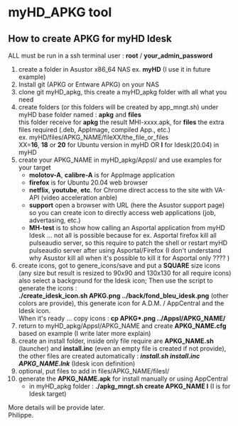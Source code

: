 # myHD_APKG tool
## **How to create APKG for myHD Idesk**
ALL must be run in a ssh terminal user : **root** / **your_admin_password**
1. create a folder in Asustor x86_64 NAS ex. **myHD** (I use it in future example)
2. Install git (APKG or Entware APKG) on your NAS
3. clone git myHD_apkg, this create a myHD_apkg folder with all what you need
4. create folders (or this folders will be created by app_mngt.sh) under myHD base folder named : **apkg** and **files**  
this folder receive for **apkg** the result MHI-xxxx.apk, for **files** the extra files required (.deb, AppImage, compiled App., etc.)  
ex. myHD/files/APKG_NAME/fileXX/the_file_or_files  
XX=**16**, **18** or **20** for Ubuntu version in myHD OR **I** for Idesk(20.04) in myHD
5. create your APKG_NAME in myHD_apkg/AppsI/ and use examples for your target
    - **molotov-A**, **calibre-A** is for AppImage application
    - **firefox** is for Ubuntu 20.04 web browser  
    - **netflix**, **youtube**, **etc**. for Chrome direct access to the site with VA-API (video acceleration anble)  
    - **support** open a browser with URL (here the Asustor support page) so you can create icon to directly access web applications (job, advertasing, etc.)  
    - **MH-test** is to show how calling an Asportal application from myHD Idesk ... not all is possible because for ex. Asportal firefox kill all pulseaudio server, so this require to patch the shell or restart myHD pulseaudio server after using Asportal/Firefox (I don't understand why Asustor kill all when it's possible to kill it for Asportal only ????  )
6. create icons, got to genere_icons/save and put a **SQUARE** size icons (any size but result is resized to 90x90 and 130x130 for all require icons) also select a background for the Idesk icon; Then use the script to generate the icons :  
**./create_idesk_icon.sh APKG.png ../back/fond_bleu_idesk.png** (other colors are provide), this generate icon for A.D.M. / AppCentral and the Idesk icon.  
When it's ready ... copy icons : **cp APKG\*.png ../AppsI/APKG_NAME/**
7. return to myHD_apkg/AppsI/APKG_NAME and create **APKG_NAME.cfg** based on example (I write later more explain)
8. create an install folder, inside only file require are **APKG_NAME.sh** (launcher) and **install.inc** (even an empty file is created if not provide), the other files are created automatically : ***install.sh install.inc APKG_NAME.lnk*** (Idesk icon definition)
9. optional, put files to add in files/APKG_NAME/filesI/
10. generate the **APKG_NAME.apk** for install manually or using AppCentral  
    - in myHD_apkg folder : **./apkg_mngt.sh create APKG_NAME I** (I is for Idesk target)  
  
More details will be provide later.  
Philippe.

